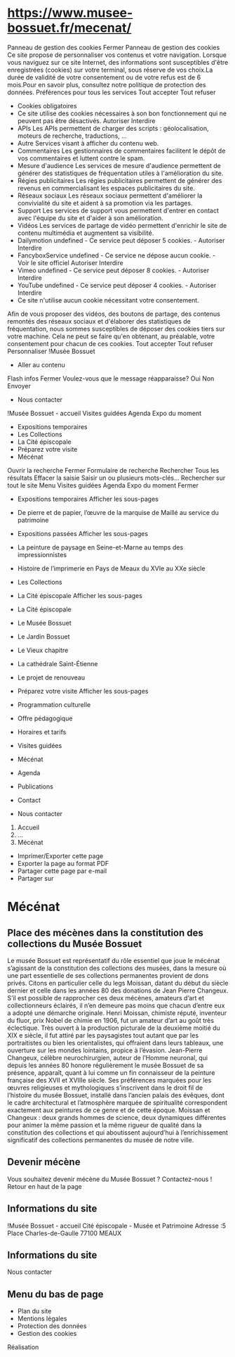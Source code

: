# https://www.musee-bossuet.fr/mecenat/

Panneau de gestion des cookies
Fermer 
Panneau de gestion des cookies
Ce site propose de personnaliser vos contenus et votre navigation. Lorsque vous naviguez sur ce site Internet, des informations sont susceptibles d'être enregistrées (cookies) sur votre terminal, sous réserve de vos choix.La durée de validité de votre consentement ou de votre refus est de 6 mois.Pour en savoir plus, consultez notre politique de protection des données.
Préférences pour tous les services
Tout accepter Tout refuser 
 * Cookies obligatoires
 * Ce site utilise des cookies nécessaires à son bon fonctionnement qui ne peuvent pas être désactivés.
Autoriser Interdire 
 * APIs
Les APIs permettent de charger des scripts : géolocalisation, moteurs de recherche, traductions, ... 
 * Autre
Services visant à afficher du contenu web. 
 * Commentaires
Les gestionnaires de commentaires facilitent le dépôt de vos commentaires et luttent contre le spam. 
 * Mesure d'audience
Les services de mesure d'audience permettent de générer des statistiques de fréquentation utiles à l'amélioration du site. 
 * Régies publicitaires
Les régies publicitaires permettent de générer des revenus en commercialisant les espaces publicitaires du site. 
 * Réseaux sociaux
Les réseaux sociaux permettent d'améliorer la convivialité du site et aident à sa promotion via les partages. 
 * Support
Les services de support vous permettent d'entrer en contact avec l'équipe du site et d'aider à son amélioration. 
 * Vidéos
Les services de partage de vidéo permettent d'enrichir le site de contenu multimédia et augmentent sa visibilité. 
 * Dailymotion undefined - Ce service peut déposer 5 cookies. - 
Autoriser Interdire 
 * FancyboxService undefined - Ce service ne dépose aucun cookie. - Voir le site officiel 
Autoriser Interdire 
 * Vimeo undefined - Ce service peut déposer 8 cookies. - 
Autoriser Interdire 
 * YouTube undefined - Ce service peut déposer 4 cookies. - 
Autoriser Interdire 
 * Ce site n'utilise aucun cookie nécessitant votre consentement.

Afin de vous proposer des vidéos, des boutons de partage, des contenus remontés des réseaux sociaux et d'élaborer des statistiques de fréquentation, nous sommes susceptibles de déposer des cookies tiers sur votre machine. Cela ne peut se faire qu'en obtenant, au préalable, votre consentement pour chacun de ces cookies. Tout accepter Tout refuser Personnaliser 
!Musée Bossuet
 * Aller au contenu

Flash infos
Fermer
Voulez-vous que le message réapparaisse? 
Oui 
Non 
Envoyer
 * Nous contacter

!Musée Bossuet - accueil
Visites guidées
Agenda
Expo du moment
 * Expositions temporaires 
 * Les Collections
 * La Cité épiscopale 
 * Préparez votre visite 
 * Mécénat

Ouvrir la recherche
Fermer
Formulaire de recherche
Rechercher
Tous les résultats
Effacer la saisie Saisir un ou plusieurs mots-clés…
Rechercher sur tout le site
Menu
Visites guidées
Agenda
Expo du moment
Fermer
 * Expositions temporaires Afficher les sous-pages
 * De pierre et de papier, l’œuvre de la marquise de Maillé au service du patrimoine
 * Expositions passées Afficher les sous-pages
 * La peinture de paysage en Seine-et-Marne au temps des impressionnistes
 * Histoire de l’imprimerie en Pays de Meaux du XVIe au XXe siècle
 * Les Collections
 * La Cité épiscopale Afficher les sous-pages
 * La Cité épiscopale
 * Le Musée Bossuet
 * Le Jardin Bossuet
 * Le Vieux chapitre
 * La cathédrale Saint-Étienne
 * Le projet de renouveau
 * Préparez votre visite Afficher les sous-pages
 * Programmation culturelle
 * Offre pédagogique
 * Horaires et tarifs
 * Visites guidées
 * Mécénat

 * Agenda
 * Publications
 * Contact

 * Nous contacter

 1. Accueil
 2. ...
 3. Mécénat

 * Imprimer/Exporter cette page
 * Exporter la page au format PDF
 * Partager cette page par e-mail
 * Partager sur

# Mécénat
## Place des mécènes dans la constitution des collections du Musée Bossuet
Le musée Bossuet est représentatif du rôle essentiel que joue le mécénat s’agissant de la constitution des collections des musées, dans la mesure où une part essentielle de ses collections permanentes provient de dons privés. Citons en particulier celle du legs Moissan, datant du début du siècle dernier et celle dans les années 80 des donations de Jean Pierre Changeux.
S’il est possible de rapprocher ces deux mécènes, amateurs d’art et collectionneurs éclairés, il n’en demeure pas moins que chacun d’entre eux a adopté une démarche originale.
Henri Moissan, chimiste réputé, inventeur du fluor, prix Nobel de chimie en 1906, fut un amateur d’art au goût très éclectique. Très ouvert à la production picturale de la deuxième moitié du XIX e siècle, il fut attiré par les paysagistes tout autant que par les portraitistes ou bien les orientalistes, qui offraient dans leurs tableaux, une ouverture sur les mondes lointains, propice à l’évasion.
Jean-Pierre Changeux, célèbre neurochirurgien, auteur de l’Homme neuronal, qui depuis les années 80 honore régulièrement le musée Bossuet de sa présence, apparaît, quant à lui comme un fin connaisseur de la peinture française des XVII et XVIIIe siècle. Ses préférences marquées pour les œuvres religieuses et mythologiques s’inscrivent dans le droit fil de l’histoire du musée Bossuet, installé dans l’ancien palais des évêques, dont le cadre architectural et l’atmosphère marquée de spiritualité correspondent exactement aux peintures de ce genre et de cette époque.
Moissan et Changeux : deux grands hommes de science, deux dynamiques différentes pour animer la même passion et la même rigueur de qualité dans la constitution des collections et qui aboutissent aujourd’hui à l’enrichissement significatif des collections permanentes du musée de notre ville.
## Devenir mécène
Vous souhaitez devenir mécène du Musée Bossuet ? Contactez-nous !
Retour en haut de la page 
## Informations du site
!Musée Bossuet - accueil
Cité épiscopale - Musée et Patrimoine
Adresse :5 Place Charles-de-Gaulle 77100 MEAUX
## Informations du site
Nous contacter
## Menu du bas de page
 * Plan du site
 * Mentions légales
 * Protection des données
 * Gestion des cookies

Réalisation

